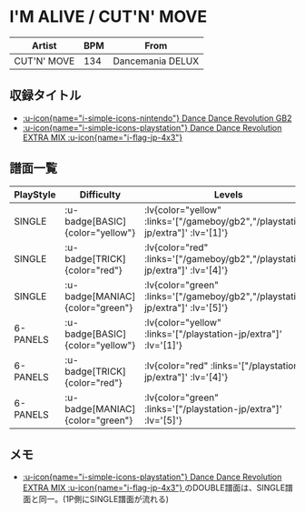 # I'M ALIVE / CUT'N' MOVE

|Artist|BPM|From|
|------|---|----|
|CUT'N' MOVE|134|Dancemania DELUX|

## 収録タイトル

- [ :u-icon{name="i-simple-icons-nintendo"} Dance Dance Revolution GB2](/gameboy/gb2)
- [ :u-icon{name="i-simple-icons-playstation"} Dance Dance Revolution EXTRA MIX :u-icon{name="i-flag-jp-4x3"} ](/playstation-jp/extra)

## 譜面一覧

|PlayStyle|Difficulty|Levels|Notes|Movie|
|---------|----------|------|-----|-----|
|SINGLE| :u-badge[BASIC]{color="yellow"} | :lv{color="yellow" :links='["/gameboy/gb2","/playstation-jp/extra"]' :lv='[1]'} |62/0||
|SINGLE| :u-badge[TRICK]{color="red"} | :lv{color="red" :links='["/gameboy/gb2","/playstation-jp/extra"]' :lv='[4]'} |142/0||
|SINGLE| :u-badge[MANIAC]{color="green"} | :lv{color="green" :links='["/gameboy/gb2","/playstation-jp/extra"]' :lv='[5]'} |218/0||
|6-PANELS| :u-badge[BASIC]{color="yellow"} | :lv{color="yellow" :links='["/playstation-jp/extra"]' :lv='[1]'} |62/0||
|6-PANELS| :u-badge[TRICK]{color="red"} | :lv{color="red" :links='["/playstation-jp/extra"]' :lv='[4]'} |142/0||
|6-PANELS| :u-badge[MANIAC]{color="green"} | :lv{color="green" :links='["/playstation-jp/extra"]' :lv='[5]'} |218/0||

## メモ

- [ :u-icon{name="i-simple-icons-playstation"} Dance Dance Revolution EXTRA MIX :u-icon{name="i-flag-jp-4x3"} ](/playstation-jp/extra)のDOUBLE譜面は、SINGLE譜面と同一。(1P側にSINGLE譜面が流れる)

